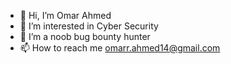 - 👋 Hi, I’m Omar Ahmed
- 👀 I’m interested in Cyber Security
- 🌱 I’m a noob bug bounty hunter
- 📫 How to reach me omarr.ahmed14@gmail.com

<!---
OmarAbdulghafar/OmarAbdulghafar is a ✨ special ✨ repository because its `README.md` (this file) appears on your GitHub profile.
You can click the Preview link to take a look at your changes.
--->
